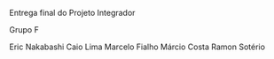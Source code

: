 Entrega final do Projeto Integrador

Grupo F

Eric Nakabashi
Caio Lima
Marcelo Fialho
Márcio Costa
Ramon Sotério
